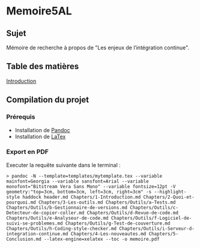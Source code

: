 Memoire5AL
==========

## Sujet

Mémoire de recherche à propos de "Les enjeux de l’intégration continue".

## Table des matières

[Introduction](./Memoire5AL/blob/master/Chapters/1-Introduction.md)

## Compilation du projet

### Prérequis

- Installation de [Pandoc](http://johnmacfarlane.net/pandoc/)
- Installation de [LaTex](http://latex-project.org/ftp.html)

### Export en PDF

Executer la requête suivante dans le terminal :

```
> pandoc -N --template=templates/mytemplate.tex --variable mainfont=Georgia --variable sansfont=Arial --variable monofont="Bitstream Vera Sans Mono" --variable fontsize=12pt -V geometry:"top=3cm, bottom=3cm, left=3cm, right=3cm" -s --highlight-style haddock header.md Chapters/1-Introduction.md Chapters/2-Quoi-et-pourquoi.md Chapters/3-Les-outils.md Chapters/Outils/a-Tests.md Chapters/Outils/b-Gestionnaire-de-versions.md Chapters/Outils/c-Detecteur-de-copier-coller.md Chapters/Outils/d-Revue-de-code.md Chapters/Outils/e-Analyseur-de-code.md Chapters/Outils/f-Logiciel-de-suivi-se-problemes.md Chapters/Outils/g-Test-de-couverture.md Chapters/Outils/h-Coding-style-checker.md Chapters/Outils/i-Serveur-d-integration-continue.md Chapters/4-Les-nouveautes.md Chapters/5-Conclusion.md --latex-engine=xelatex --toc -o memoire.pdf
```